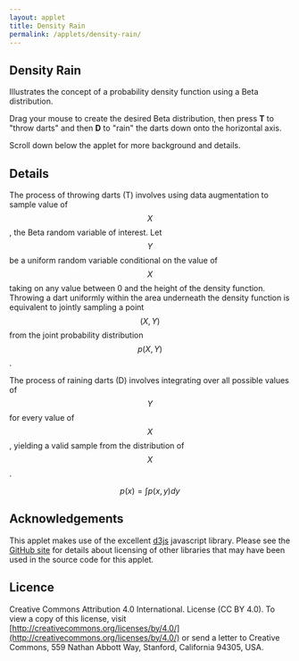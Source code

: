 ```yaml
---
layout: applet
title: Density Rain
permalink: /applets/density-rain/
---
```


## Density Rain

Illustrates the concept of a probability density function using a Beta distribution.

Drag your mouse to create the desired Beta distribution, then 
press **T** to "throw darts" and then **D** to "rain" the darts down 
onto the horizontal axis.

Scroll down below the applet for more background and details.

<div id="arbitrary"></div>
<script type="text/javascript">
    // written by Paul O. Lewis 30-Aug-2019

    var lot = new Random(1234);

    // width and height of svg
    var w = 1000;
    var h = 600;
    var padding = 80;
    
    var dart_length = 10;   // in pixels
    var time_delay = 500;   // in milliseconds
    //var brick_red = "#B82E2E";
    var burnt_orange = "#8E281E";
    var density_color = "navy";
    var dart_fill_color = "orange";
    var dart_stroke_color = burnt_orange;

    // beta prior
    var prior_a  = 2.0;
    var prior_b  = 2.0;
    var phi = prior_a + prior_b;
    var beta_mean  = prior_a/phi;
    var beta_var = prior_a*prior_b/(phi*phi*(phi + 1));

    // plotting-related
    var nsegments = 100;
    var ymax = 5.0;
    var epsilon = 0.1;
    var dartradius = 4;
    var ndarts = 1000;
    var linedata = [];
    var dartdata = [];

    // axes labels
    var axis_label_height = 12;
    var axis_label_height_pixels = axis_label_height + "px";

    // param labels
    var param_text_height = 18;
    var param_text_height_pixels = param_text_height + "px";

    // hint text
    var hint_text_height = 12;
    var hint_text_height_pixels = hint_text_height + "px";

    // Select DIV element already created (see above) to hold SVG
    var plot_div = d3.select("div#arbitrary");

    // Create SVG element
    var svg = plot_div.append("svg")
        .attr("width", w)
        .attr("height", h);

    // Create background rectangle used to capture drag events
    var bounding_rect = svg.append("rect")
        .attr("x", 0)
        .attr("y", 0)
        .attr("width", w)
        .attr("height", h)
        .attr("fill", "white");

    // Create scale for X axis
    var xscale = d3.scaleLinear()
        .domain([0, 1])   // recalculated in refreshPlot()
        .range([padding, w - padding]);

    // Create scale for Y axis
    var yscale = d3.scaleLinear()
        .domain([0, ymax])
        .range([h - padding, padding]);

    // Create scale for drawing line segments
    var line_scale = d3.scaleBand()
        .domain(d3.range(nsegments+1))
        .range(xscale.domain());

    // Function that recalculates prior_a and prior_b from beta_mean and beta_var
    function recalcShapesFromMeanAndVariance() {
        phi = [beta_mean*(1.0 - beta_mean)/beta_var] - 1.0;
        prior_a = phi*beta_mean;
        prior_b = phi*(1.0 - beta_mean);
        var shove = 0.0;
        if (prior_a <= 0 && prior_b <= 0) {
            console.log("!!! prior_a = " + prior_a + ", prior_b = " + prior_b);
            shove = 0.002;
            if (prior_a < prior_b)
                shove -= prior_a;
            else
                shove -= prior_b;
        }
        else if (prior_a <= 0) {
            console.log("!!! prior_a = " + prior_a);
            shove = 0.002 - prior_a;
        }
        else if (prior_b <= 0) {
            console.log("!!! prior_b = " + prior_b);
            shove = 0.002 - prior_b;
            console.log("!!! prior_b = " + prior_b + " (beta_mean = " + beta_mean + ", beta_var = " + beta_var + ")");
        }
        prior_a += shove;
        prior_b += shove;
        phi = prior_a + prior_b;
        beta_mean = prior_a/phi;
        beta_var = prior_a*prior_b/(phi*phi*(phi + 1));
        recalcDist();
    }

    // Function that recalculates the line segments making up the transition probability curve
    function recalcLineData() {
        linedata = [];
        for (var i = 1; i < nsegments; i++) {
            var theta = line_scale(i);
            var log_density = -1000000.;
            log_density = (prior_a - 1.0)*Math.log(theta)
                + (prior_b - 1.0)*Math.log(1.0 - theta);
            //console.log("i = " + i + ", x = " + theta + ", log y = " + log_density);
            if (prior_a > 0 && prior_b > 0) 
                log_density += log_gamma(prior_a + prior_b);
            if (prior_a > 0) 
                log_density -= log_gamma(prior_a);
            if (prior_b > 0) 
                log_density -= log_gamma(prior_b);
            linedata.push({'x':theta, 'y':Math.exp(log_density)});
            //console.log("--> a = " + prior_a + ", b = " + prior_b + ", log y = " + log_density);
        }
    }
    recalcLineData();

    // Create path representing density curve
    var lineFunc = d3.line()
        .x(function(d) {return xscale(d.x);})
        .y(function(d) {return yscale(d.y);});

    var density = svg.append("path")
            .attr("id", "density")
            .attr("d", lineFunc(linedata))
            .attr("fill", "none")
            .attr("stroke", density_color)
            .attr("stroke-width", 2)
            .style("pointer-events", "none");   // don't want line intercepting drag events

    // Create x axis
    var xaxis = d3.axisBottom(xscale)
        .ticks(5)
        .tickFormat(d3.format(".2f"));

    // Add x axis to svg
    svg.append("g")
        .attr("id", "xaxis")
        .attr("class", "axis")
        .attr("transform", "translate(0," + (h - padding) + ")")
        .call(xaxis);

    // Style the x-axis
    svg.selectAll('.axis line, .axis path')
        .style('stroke', 'black')
        .style('fill', 'none')
        .style('stroke-width', '1px')
        .style('shape-rendering', 'crispEdges');
    svg.selectAll('g#xaxis g.tick text')
        .style('font-family', 'Helvetica')
        .style('font-size', axis_label_height_pixels);

    // Create y axis
    var yaxis = d3.axisLeft(yscale)
        .ticks(4)
        .tickFormat(d3.format(".2f"));

    // Add y axis to svg
    svg.append("g")
        .attr("id", "yaxis")
        .attr("class", "axis")
        .attr("transform", "translate(" + padding + ",0)")
        .call(yaxis);

    // Style the y-axis
    svg.selectAll('.axis line, .axis path')
        .style('stroke', 'black')
        .style('fill', 'none')
        .style('stroke-width', '1px')
        .style('shape-rendering', 'crispEdges');
    svg.selectAll('g#xaxis g.tick text')
        .style('font-family', 'Helvetica')
        .style('font-size', axis_label_height_pixels);

    // Create hint text showing how to throw/drop darts
    var left_hint_text = svg.append("text")
        .attr("id", "lefthint")
        .attr("x", 0)
        .attr("y", 0)
        .attr("font-family", "Verdana")
        .attr("font-size", hint_text_height_pixels)
        .text("Press T key to throw darts");
    CenterTextAroundPoint(left_hint_text, xscale(.2), h - padding/2)

    // Create text showing name of distribution
    var distr_text = svg.append("text")
        .attr("id", "distr")
        .attr("x", 0)
        .attr("y", 0)
        .attr("font-family", "Verdana")
        .attr("font-size", param_text_height_pixels)
        .text("Beta(" + d3.format(".1f")(prior_a) + ", " + d3.format(".1f")(prior_b) + ")");
    CenterTextAroundPoint(distr_text, xscale(.5), h - padding/2)

    // Create text showing mean and variance
    var meanvar_text = svg.append("text")
        .attr("id", "meanvar")
        .attr("x", 0)
        .attr("y", 0)
        .attr("font-family", "Verdana")
        .attr("font-size", axis_label_height_pixels)
        .text("mean = " + d3.format(".5f")(beta_mean) + ", std. dev. = " + d3.format(".5f")(Math.sqrt(beta_var)));
    CenterTextAroundPoint(meanvar_text, xscale(.5), h - padding/4)

    // Create hint text showing how to modify distribution
    var right_hint_text_upper = svg.append("text")
        .attr("id", "righthint")
        .attr("x", 0)
        .attr("y", 0)
        .attr("font-family", "Verdana")
        .attr("font-size", hint_text_height_pixels)
        .text("Try dragging mouse or");
    var right_hint_text_lower = svg.append("text")
        .attr("id", "righthint")
        .attr("x", 0)
        .attr("y", 0)
        .attr("font-family", "Verdana")
        .attr("font-size", hint_text_height_pixels)
        .text("using arrow keys");
    CenterTextAroundPoint(right_hint_text_upper, xscale(.8), h - 0.6*padding)
    CenterTextAroundPoint(right_hint_text_lower, xscale(.8), h - 0.4*padding)

    // Create scales for choosing scaling factors for variance based on drag extent
    // The sigma_pos_scale is used if user drags downward
    // The sigma_pos_scale is used if user drags upward
    var variance_pos_scale = d3.scaleLinear()
        .domain([0,h])
        .range([0.0, 30.0]);
    var variance_neg_scale = d3.scaleLinear()
        .domain([0,-h])
        .range([0.0, -5.0]);
        
    function recalcDist() {
        // remove all circles and lines representing darts
        d3.selectAll("line.dart").remove();
        d3.selectAll("circle.dart").remove();

        recalcLineData();
        density.attr("d", lineFunc(linedata));
        distr_text.text("Beta(" + d3.format(".1f")(prior_a) + ", " + d3.format(".1f")(prior_b) + ")");
        meanvar_text.text("mean = " + d3.format(".5f")(beta_mean) + ", std. dev. = " + d3.format(".5f")(Math.sqrt(beta_var)));
    }
        
    function symmetricDist(a) {
        beta_mean = 0.5;
        beta_var = 1.0/(8*a + 4);
        if (beta_var > 0.249)
            beta_var = 0.249;
        recalcShapesFromMeanAndVariance();
    }
        
    function throwDarts() {
        console.log("throwing darts...");
        
        // remove all circles and lines representing darts
        d3.selectAll("line.dart").remove();
        d3.selectAll("circle.dart").remove();
        
        // change left hint text
        left_hint_text.text("Press D key to drop darts");
        
        // generate new dartdata
        dartdata = [];
        for (let i = 0; i < ndarts; i++) {
            // cx based on a Beta(prior_a, prior_b) random deviate
            let a = lot.gamma(prior_a ,1.0)
            let b = lot.gamma(prior_b ,1.0)
            let theta = a/(a + b);
            let cx = xscale(theta);
            
            // cy based on density of this point
            let log_density = -1000000.;
            log_density = (prior_a - 1.0)*Math.log(theta)
                + (prior_b - 1.0)*Math.log(1.0 - theta)
                + log_gamma(prior_a + prior_b)
                - log_gamma(prior_a)
                - log_gamma(prior_b);
            let cy = yscale(Math.exp(log_density)*Math.random());
            
            dartdata.push({"cx":cx, "cy":cy});
        }
        svg.selectAll("circle.dart")
            .data(dartdata)
            .enter()
            .append("circle")
            .attr("class", "dart")
            .attr("cx", function(d) {return d.cx;})
            .attr("cy", function(d) {return d.cy;})
            .attr("r", dartradius)
            .attr("fill", dart_fill_color)
            .attr("stroke", dart_stroke_color)
            .attr("stroke-width", 1); 
    }

    function dropDarts() {
        console.log("dropping darts...");
        left_hint_text.text("Press T key to throw darts");
        d3.selectAll("circle.dart").remove();
        svg.selectAll("line.dart")
            .data(dartdata)
            .enter()
            .append("line")
            .attr("class", "dart")
            .attr("x1", function(d) {return d.cx;})
            .attr("y1", function(d) {return d.cy;})
            .attr("x2", function(d) {return d.cx;})
            .attr("y2", function(d) {return d.cy - dart_length;})
            .attr("stroke", dart_stroke_color)
            .attr("stroke-width", 1)
            .transition()
            .duration(time_delay)
            .attr("y1", yscale(0.0))
            .attr("y2", yscale(0.0) - dart_length);
    }
    
    // Listen and react to keystrokes
    function keyDown() {
        console.log("key was pressed: " + d3.event.keyCode);
        if (d3.event.keyCode == 84) {
            // 84 is the "t" key
            throwDarts();
        }
        else if (d3.event.keyCode == 68) {
            // 68 is the "d" key
            dropDarts();
        }
        else if (d3.event.keyCode == 38) {
            // 38 is the "uparrow" key
            let shape = (prior_a + prior_b)/2.0;
            console.log("shape (before uparrow) = " + shape);
            if (shape <= 1.0) {
                // snap shape to nearest tenth
                shape = shape + 0.1;
                shape = Math.round(10*shape)/10;
            }
            else {
                // snap shape to nearest whole number
                shape = shape + 1.0;
                shape = Math.round(shape);
            }
            console.log("shape (after uparrow) = " + shape);
            symmetricDist(shape);
        }
        else if (d3.event.keyCode == 40) {
            // 40 is the "downarrow" key
            let shape = (prior_a + prior_b)/2.0;
            console.log("shape (before downarrow) = " + shape);
            if (shape <= 1.0) {
                // snap shape to nearest tenth
                shape = shape - 0.1;
                shape = Math.round(10*shape)/10;
            }
            else {
                // snap shape to nearest whole number
                shape = shape - 1.0;
                shape = Math.round(shape);
            }
            if (shape <= 0.0)
                shape = 0.0
            console.log("shape (after downarrow) = " + shape);
            symmetricDist(shape);
        }
        else if (d3.event.keyCode == 37) {
            // 37 is the "leftarrow" key
            phi = prior_a + prior_b;
            beta_mean = prior_a/phi;
            beta_var = prior_a*prior_b/(phi*phi*(phi + 1));
            console.log("mean (before leftarrow) = " + beta_mean);
            beta_mean = beta_mean - 0.1;
            recalcShapesFromMeanAndVariance();
            console.log("mean (after leftarrow) = " + beta_mean);
        }
        else if (d3.event.keyCode == 39) {
            // 39 is the "rightarrow" key
            phi = prior_a + prior_b;
            beta_mean = prior_a/phi;
            beta_var = prior_a*prior_b/(phi*phi*(phi + 1));
            console.log("mean (before leftarrow) = " + beta_mean);
            beta_mean = beta_mean + 0.1;
            recalcShapesFromMeanAndVariance();
            console.log("mean (after leftarrow) = " + beta_mean);
        }
    }
    d3.select("body")
        .on("keydown", keyDown);

    // Create drag behavior
    var x_at_drag_start = null;
    var y_at_drag_start = null;
    var mean_at_drag_start = null;
    var variance_at_drag_start = null;
    var drag = d3.drag()
        .on("start", function(d) {
            x_at_drag_start = d3.event.x;
            y_at_drag_start = d3.event.y;
            mean_at_drag_start = beta_mean;
            variance_at_drag_start = beta_var;
            d3.event.sourceEvent.stopPropagation();
            d3.select(this).classed("dragging", true);

            // remove all circles and lines representing darts
            d3.selectAll("line.dart").remove();
            d3.selectAll("circle.dart").remove();
        })
        .on("drag", function(d) {
            // Move mean by the amount corresponding to the x-component of the drag
            beta_mean = xscale.invert(xscale(beta_mean) + d3.event.dx);
            if (beta_mean <= epsilon)
                beta_mean = epsilon;
            else if (beta_mean >= 1.0 - epsilon)
                beta_mean = 1.0 - epsilon;

            //phi = 2*yscale.invert(yscale(phi/2) + d3.event.dy);
            //prior_a = phi*beta_mean;
            //prior_b = phi - prior_a;
            //beta_var = prior_a*prior_b/(phi*phi*(phi + 1));
            
            // polynomial regression for symmetrical beta
            // y ranges from 0 to 600-2*80=440
            // lm(formula = a ~ poly(y, 2, raw = TRUE))
            // y = 600 - 80 - ycoord
            // y: 0  88 176 264 362 440
            // a: 0   1   3   7  13  20
            var y = h - padding - d3.event.y;
            if (y < 1) {
                y = 1;
            }
            else {
                var a = y*y/9309;   
                beta_var = 1.0/(8*a + 4);
            }
            if (beta_var > 0.249)
                beta_var = 0.249;
            console.log("y = " + y + " (dy = " + d3.event.dy + ", beta_var = " + beta_var + ")");
            
            // Adjust sigma based on extent of drag in vertical direction
            //var dy = d3.event.y - y_at_drag_start;
            // if (dy < 0) {
            //     beta_var = variance_at_drag_start*Math.exp(variance_neg_scale(dy));
            // } else {
            //     beta_var = variance_at_drag_start*Math.exp(variance_pos_scale(dy));
            // }
            // if (beta_var <= epsilon)
            //     beta_var = epsilon;

            // Recalculate linedata
            recalcShapesFromMeanAndVariance();
            //recalcLineData();
            //density.attr("d", lineFunc(linedata));

            //left_hint_text.text("Press T key to throw darts");
            //distr_text.text("Beta(" + d3.format(".1f")(prior_a) + ", " + d3.format(".1f")(prior_b) + ")");
            //meanvar_text.text("mean = " + d3.format(".5f")(beta_mean) + ", std. dev. = " + d3.format(".5f")(Math.sqrt(beta_var)));
        })
        .on("end", function(d) {
            d3.select(this).classed("dragging", false);

            // Recalculate linedata
            recalcShapesFromMeanAndVariance();
            // recalcLineData();
            // density.transition()
            //     .duration(500)
            //     .attr("d", lineFunc(linedata));
            // 
            // left_hint_text.text("Press T key to throw darts");
            // distr_text.text("Beta(" + d3.format(".1f")(prior_a) + ", " + d3.format(".1f")(prior_b) + ")");
        });

    bounding_rect.call(drag);

</script>

## Details

The process of throwing darts (T) involves using data augmentation to sample value of $$X$$, 
the Beta random variable of interest. Let $$Y$$ be a uniform random variable conditional 
on the value of $$X$$ taking on any value between 0 and the height of the density function. 
Throwing a dart uniformly within the area underneath the density function is equivalent to 
jointly sampling a point $$(X,Y)$$ from the joint probability distribution $$p(X,Y)$$. 

The process of raining darts (D) involves integrating over all possible values of $$Y$$ 
for every value of $$X$$, yielding a valid sample from the distribution of $$X$$. 

$$p(x) = \int p(x,y) dy $$

## Acknowledgements

This applet makes use of the excellent [d3js](https://d3js.org/) javascript library.
Please see the [GitHub site](https://github.com/plewis/plewis.github.io/tree/master/assets/js) for details about licensing of other libraries that may have been used in the source code for this applet.

## Licence

Creative Commons Attribution 4.0 International.
License (CC BY 4.0). To view a copy of this license, visit
[http://creativecommons.org/licenses/by/4.0/](http://creativecommons.org/licenses/by/4.0/) or send a letter to Creative Commons, 559
Nathan Abbott Way, Stanford, California 94305, USA.
